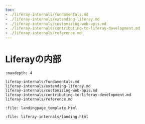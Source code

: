 ```yaml
---
toc:
- ./liferay-internals/fundamentals.md
- ./liferay-internals/extending-liferay.md
- ./liferay-internals/customizing-web-apis.md
- ./liferay-internals/contributing-to-liferay-development.md
- ./liferay-internals/reference.md
---
```

# Liferayの内部

```{toctree}
:maxdepth: 4

liferay-internals/fundamentals.md
liferay-internals/extending-liferay.md
liferay-internals/customizing-web-apis.md
liferay-internals/contributing-to-liferay-development.md
liferay-internals/reference.md
```

```{raw} html
:file: landingpage_template.html
```

```{raw} html
:file: liferay-internals/landing.html
```